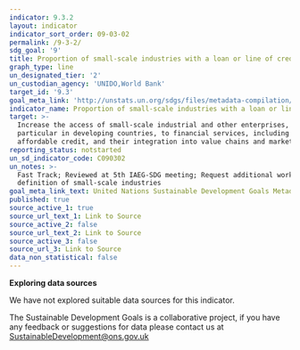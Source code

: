 ```yaml
---
indicator: 9.3.2
layout: indicator
indicator_sort_order: 09-03-02
permalink: /9-3-2/
sdg_goal: '9'
title: Proportion of small-scale industries with a loan or line of credit
graph_type: line
un_designated_tier: '2'
un_custodian_agency: 'UNIDO,World Bank'
target_id: '9.3'
goal_meta_link: 'http://unstats.un.org/sdgs/files/metadata-compilation/Metadata-Goal-9.pdf'
indicator_name: Proportion of small-scale industries with a loan or line of credit
target: >-
  Increase the access of small-scale industrial and other enterprises, in
  particular in developing countries, to financial services, including
  affordable credit, and their integration into value chains and markets
reporting_status: notstarted
un_sd_indicator_code: C090302
un_notes: >-
  Fast Track; Reviewed at 5th IAEG-SDG meeting; Request additional work on the
  definition of small-scale industries
goal_meta_link_text: United Nations Sustainable Development Goals Metadata (pdf 663kB)
published: true
source_active_1: true
source_url_text_1: Link to Source
source_active_2: false
source_url_text_2: Link to Source
source_active_3: false
source_url_3: Link to Source
data_non_statistical: false
---
```

**Exploring data sources**

We have not explored suitable data sources for this indicator. 

The Sustainable Development Goals is a collaborative project, if you have any feedback or suggestions for data please contact us at <SustainableDevelopment@ons.gov.uk>
